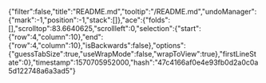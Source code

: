 {"filter":false,"title":"README.md","tooltip":"/README.md","undoManager":{"mark":-1,"position":-1,"stack":[]},"ace":{"folds":[],"scrolltop":83.6640625,"scrollleft":0,"selection":{"start":{"row":4,"column":10},"end":{"row":4,"column":10},"isBackwards":false},"options":{"guessTabSize":true,"useWrapMode":false,"wrapToView":true},"firstLineState":0},"timestamp":1570705952000,"hash":"47c4166af0e4e93fb0d2a0c0a5d122748a6a3ad5"}